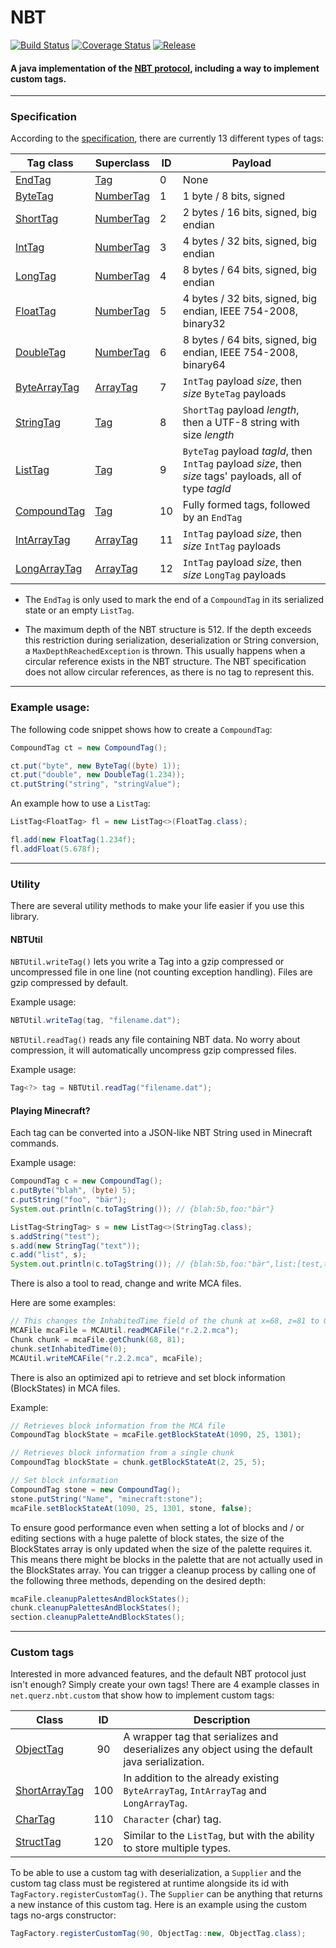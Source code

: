 # NBT
[![Build Status](https://travis-ci.org/Querz/NBT.svg?branch=master)](https://travis-ci.org/Querz/NBT) [![Coverage Status](https://img.shields.io/coveralls/github/Querz/NBT/master.svg)](https://coveralls.io/github/Querz/NBT?branch=master) [![Release](https://jitpack.io/v/Querz/NBT.svg)](https://jitpack.io/#Querz/NBT)
#### A java implementation of the [NBT protocol](http://minecraft.gamepedia.com/NBT_format), including a way to implement custom tags.
---
### Specification
According to the [specification](https://minecraft.gamepedia.com/NBT_format), there are currently 13 different types of tags:

| Tag class    | Superclass | ID | Payload |
| ---------    | ---------- | -- | ----------- |
| [EndTag](src/main/java/net/querz/nbt/EndTag.java)             | [Tag](src/main/java/net/querz/nbt/Tag.java)               | 0  | None |
| [ByteTag](src/main/java/net/querz/nbt/ByteTag.java)           | [NumberTag](src/main/java/net/querz/nbt/NumberTag.java)   | 1  | 1 byte / 8 bits, signed |
| [ShortTag](src/main/java/net/querz/nbt/ShortTag.java)         | [NumberTag](src/main/java/net/querz/nbt/NumberTag.java)   | 2  | 2 bytes / 16 bits, signed, big endian |
| [IntTag](src/main/java/net/querz/nbt/IntTag.java)             | [NumberTag](src/main/java/net/querz/nbt/NumberTag.java)   | 3  | 4 bytes / 32 bits, signed, big endian |
| [LongTag](src/main/java/net/querz/nbt/LongTag.java)           | [NumberTag](src/main/java/net/querz/nbt/NumberTag.java)   | 4  | 8 bytes / 64 bits, signed, big endian |
| [FloatTag](src/main/java/net/querz/nbt/FloatTag.java)         | [NumberTag](src/main/java/net/querz/nbt/NumberTag.java)   | 5  | 4 bytes / 32 bits, signed, big endian, IEEE 754-2008, binary32 |
| [DoubleTag](src/main/java/net/querz/nbt/DoubleTag.java)       | [NumberTag](src/main/java/net/querz/nbt/NumberTag.java)   | 6  | 8 bytes / 64 bits, signed, big endian, IEEE 754-2008, binary64 |
| [ByteArrayTag](src/main/java/net/querz/nbt/ByteArrayTag.java) | [ArrayTag](src/main/java/net/querz/nbt/ArrayTag.java)     | 7  | `IntTag` payload *size*, then *size* `ByteTag` payloads |
| [StringTag](src/main/java/net/querz/nbt/StringTag.java)       | [Tag](src/main/java/net/querz/nbt/Tag.java)               | 8  | `ShortTag` payload *length*, then a UTF-8 string with size *length* |
| [ListTag](src/main/java/net/querz/nbt/ListTag.java)           | [Tag](src/main/java/net/querz/nbt/Tag.java)               | 9  | `ByteTag` payload *tagId*, then `IntTag` payload *size*, then *size* tags' payloads, all of type *tagId* |
| [CompoundTag](src/main/java/net/querz/nbt/CompoundTag.java)   | [Tag](src/main/java/net/querz/nbt/Tag.java)               | 10 | Fully formed tags, followed by an `EndTag` |
| [IntArrayTag](src/main/java/net/querz/nbt/IntArrayTag.java)   | [ArrayTag](src/main/java/net/querz/nbt/ArrayTag.java)     | 11 | `IntTag` payload *size*, then *size* `IntTag` payloads |
| [LongArrayTag](src/main/java/net/querz/nbt/LongArrayTag.java) | [ArrayTag](src/main/java/net/querz/nbt/ArrayTag.java)     | 12 | `IntTag` payload *size*, then *size* `LongTag` payloads |

* The `EndTag` is only used to mark the end of a `CompoundTag` in its serialized state or an empty `ListTag`.

* The maximum depth of the NBT structure is 512. If the depth exceeds this restriction during serialization, deserialization or String conversion, a `MaxDepthReachedException` is thrown. This usually happens when a circular reference exists in the NBT structure. The NBT specification does not allow circular references, as there is no tag to represent this.

---
### Example usage:
The following code snippet shows how to create a `CompoundTag`:
```java
CompoundTag ct = new CompoundTag();

ct.put("byte", new ByteTag((byte) 1));
ct.put("double", new DoubleTag(1.234));
ct.putString("string", "stringValue");
```
An example how to use a `ListTag`:
```java
ListTag<FloatTag> fl = new ListTag<>(FloatTag.class);

fl.add(new FloatTag(1.234f);
fl.addFloat(5.678f);
```
---
### Utility
There are several utility methods to make your life easier if you use this library.
#### NBTUtil
`NBTUtil.writeTag()` lets you write a Tag into a gzip compressed or uncompressed file in one line (not counting exception handling). Files are gzip compressed by default.

Example usage:
```java
NBTUtil.writeTag(tag, "filename.dat");
```
`NBTUtil.readTag()` reads any file containing NBT data. No worry about compression, it will automatically uncompress gzip compressed files.

Example usage:
```java
Tag<?> tag = NBTUtil.readTag("filename.dat");
```
#### Playing Minecraft?
Each tag can be converted into a JSON-like NBT String used in Minecraft commands.

Example usage:
```java
CompoundTag c = new CompoundTag();
c.putByte("blah", (byte) 5);
c.putString("foo", "bär");
System.out.println(c.toTagString()); // {blah:5b,foo:"bär"}

ListTag<StringTag> s = new ListTag<>(StringTag.class);
s.addString("test");
s.add(new StringTag("text"));
c.add("list", s);
System.out.println(c.toTagString()); // {blah:5b,foo:"bär",list:[test,text]}

```
There is also a tool to read, change and write MCA files.

Here are some examples:
```java
// This changes the InhabitedTime field of the chunk at x=68, z=81 to 0
MCAFile mcaFile = MCAUtil.readMCAFile("r.2.2.mca");
Chunk chunk = mcaFile.getChunk(68, 81);
chunk.setInhabitedTime(0);
MCAUtil.writeMCAFile("r.2.2.mca", mcaFile);
```
There is also an optimized api to retrieve and set block information (BlockStates) in MCA files.

Example:
```java
// Retrieves block information from the MCA file
CompoundTag blockState = mcaFile.getBlockStateAt(1090, 25, 1301);

// Retrieves block information from a single chunk
CompoundTag blockState = chunk.getBlockStateAt(2, 25, 5);

// Set block information
CompoundTag stone = new CompoundTag();
stone.putString("Name", "minecraft:stone");
mcaFile.setBlockStateAt(1090, 25, 1301, stone, false);
```
To ensure good performance even when setting a lot of blocks and / or editing sections with a huge palette of block states, the size of the BlockStates array is only updated when the size of the palette requires it. This means there might be blocks in the palette that are not actually used in the BlockStates array.
You can trigger a cleanup process by calling one of the following three methods, depending on the desired depth:
```java
mcaFile.cleanupPalettesAndBlockStates();
chunk.cleanupPalettesAndBlockStates();
section.cleanupPaletteAndBlockStates();
```

---
### Custom tags
Interested in more advanced features, and the default NBT protocol just isn't enough? Simply create your own tags!
There are 4 example classes in `net.querz.nbt.custom` that show how to implement custom tags:

| Class         | ID  | Description |
| ------------- | :-: | ----------- |
| [ObjectTag](src/main/java/net/querz/nbt/custom/ObjectTag.java)            | 90  | A wrapper tag that serializes and deserializes any object using the default java serialization. |
| [ShortArrayTag](src/main/java/net/querz/nbt/custom/ShortArrayTag.java)    | 100 | In addition to the already existing `ByteArrayTag`, `IntArrayTag` and `LongArrayTag`. |
| [CharTag](src/main/java/net/querz/nbt/custom/CharTag.java)                | 110 | `Character` (char) tag. |
| [StructTag](src/main/java/net/querz/nbt/custom/StructTag.java)            | 120 | Similar to the `ListTag`, but with the ability to store multiple types. |

To be able to use a custom tag with deserialization, a `Supplier` and the custom tag class must be registered at runtime alongside its id with `TagFactory.registerCustomTag()`. The `Supplier` can be anything that returns a new instance of this custom tag. Here is an example using the custom tags no-args constructor:
```java
TagFactory.registerCustomTag(90, ObjectTag::new, ObjectTag.class);
```
